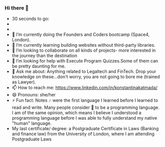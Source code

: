 ### Hi there 👋
- 30 seconds to go:
-
-
- 🔭 I’m currently doing the Founders and Coders bootcamp (Space4, London).
- 🌱 I’m currently learning building websites without third-party libraries.
- 👯 I’m looking to collaborate on all kinds of projects- more interested in the journey than the destination 
- 🤔 I’m looking for help with Execute Program Quizzes.Some of them can be pretty daunting for me.
- 💬 Ask me about: Anything related to Legaltech and FinTech. Drop your knowledge on these...don't worry, you are not going to bore me (trained as Lawyer).
- 📫 How to reach me: https://www.linkedin.com/in/konstantinakatmada/
- 😄 Pronouns: she/her
- ⚡ Fun fact: Notes 🎶 were the first language I learned before I learned to read and write. Many people consider 🎼 to be a programming language. I am of the same opinion, which means I believe I understood a programming language before I was able to fully understand my native "human" language.
 -  My last certificate/ degree: a Postgraduate Certificate in Laws (Banking and finance law)	from the University of London, where I am attending Postgraduate Laws
